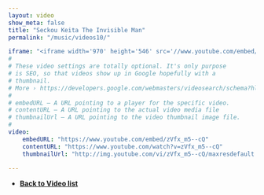 ```yaml
---
layout: video
show_meta: false
title: "Seckou Keita The Invisible Man"
permalink: "/music/videos10/"

iframe: "<iframe width='970' height='546' src='//www.youtube.com/embed/zVfx_m5--cQ' frameborder='0' allowfullscreen></iframe>"
#
# These video settings are totally optional. It's only purpose
# is SEO, so that videos show up in Google hopefully with a 
# thumbnail.
# More › https://developers.google.com/webmasters/videosearch/schema?hl=en&rd=1
#
# embedURL – A URL pointing to a player for the specific video.
# contentURL – A URL pointing to the actual video media file
# thumbnailUrl – A URL pointing to the video thumbnail image file.
#
video:
    embedURL: "https://www.youtube.com/embed/zVfx_m5--cQ"
    contentURL: "https://www.youtube.com/watch?v=zVfx_m5--cQ"
    thumbnailUrl: "http://img.youtube.com/vi/zVfx_m5--cQ/maxresdefault.jpg"
    
---
```

- **<a href="{{ site.url }}{{ site.baseurl }}/music/videos/"> Back to Video list</a>**
